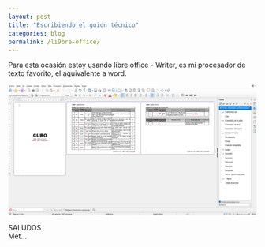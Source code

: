 ```yaml
---
layout: post
title: "Escribiendo el guion técnico"
categories: blog
permalink: /li9bre-office/
---
```

Para esta ocasión estoy usando libre office - Writer, es mi procesador de texto favorito, el aquivalente a word. 
<div align="center">
<a href="../assets/imagenes/writer.png" target="_blank">
<img src="../assets/imagenes/writer.png" alt="Libre office">
</a>
</div>

SALUDOS <br>
Met...
